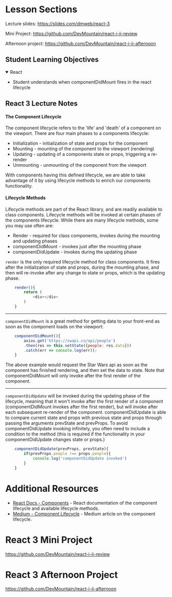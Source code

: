 # Lesson Sections

Lecture slides: https://slides.com/dmweb/react-3

Mini Project: https://github.com/DevMountain/react-i-ii-review

Afternoon project: https://github.com/DevMountain/react-i-ii-afternoon

## Student Learning Objectives

<details open>
    <summary>React</summary>
    <ul>
        <li>Student understands when componentDidMount fires in the react lifecycle</li>
    </ul>
</details>

## React 3 Lecture Notes

#### The Component Lifecycle

The component lifecycle refers to the 'life' and 'death' of a component on the viewport. There are four main phases to a components lifecycle:

* Initialization - initialization of state and props for the component
* Mounting - mounting of the component to the viewport (rendering)
* Updating - updating of a components state or props, triggering a re-render
* Unmounting - unmounting of the component from the viewport

With components having this defined lifecycle, we are able to take advantage of it by using lifecycle methods to enrich our components functionality.

#### Lifecycle Methods

Lifecycle methods are part of the React library, and are readily available to class components. Lifecycle methods will be invoked at certain phases of the components lifecycle. While there are many lifecycle methods, some you may use often are:

* Render - required for class components, invokes during the mounting and updating phases
* componentDidMount - invokes just after the mounting phase
* componentDidUpdate - invokes during the updating phase

`render` is the only required lifecycle method for class components. It fires after the initialization of state and props, during the mounting phase, and then will re-invoke after any change to state or props, which is the updating phase.

```js
    render(){
        return (
            <div></div>
        )
    }
```

---

`componentDidMount` is a great method for getting data to your front-end as soon as the component loads on the viewport:

```js
    componentDidMount(){
        axios.get('https://swapi.co/api/people')
        .then(res => this.setState({people: res.data}))
        .catch(err => console.log(err));
    }
```

The above example would request the Star Wars api as soon as the component has finished rendering, and then set the data to state. Note that componentDidMount will only invoke after the first render of the component.

---

`componentDidUpdate` will be invoked during the updating phase of the lifecycle, meaning that it won't invoke after the first render of a component (componentDidMount invokes after the first render), but will invoke after each subsequent re-render of the component. componentDidUpdate is able to compare current state and props with previous state and props through passing the arguments prevState and prevProps. To avoid componentDidUpdate invoking infinitely, you often need to include a condition to the method (this is required if the functionality in your componentDidUpdate changes state or props.)

```js
    componentDidUpdate(prevProps, prevState){
        if(prevProps.people !== props.people){
            console.log('componentDidUpdate invoked')
        }
    }
```

# Additional Resources

* [React Docs - Components](https://reactjs.org/docs/react-component.html) - React documentation of the component lifecycle and available lifecycle methods.
* [Medium - Component Lifecycle](https://medium.com/@baphemot/understanding-reactjs-component-life-cycle-823a640b3e8d) - Medium article on the component lifecycle.


# React 3 Mini Project

https://github.com/DevMountain/react-i-ii-review

# React 3 Afternoon Project

https://github.com/DevMountain/react-i-ii-afternoon
